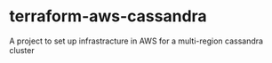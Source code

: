 # terraform-aws-cassandra
A project to set up infrastracture in AWS for a multi-region cassandra cluster
